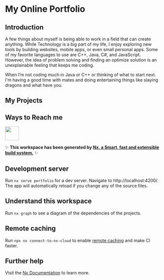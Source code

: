 # My Online Portfolio

## Introduction
A few things about myself is being able to work in a field that can create anything. While Technology is a big part of my life, I enjoy exploring new tools by building websites, mobile apps, or even small personal apps. Some of my favorite languages to use are C++, Java, C#, and JavaScript. However, the idea of problem solving and finding an optimize solution is an unexplainable feeling that keeps me coding.

When I’m not coding much in Java or C++ or thinking of what to start next. I'm having a good time with mates and doing entertaining things like slaying dragons and what have you. 


## My Projects


## Ways to Reach me


<a alt="Nx logo" href="https://nx.dev" target="_blank" rel="noreferrer"><img src="https://raw.githubusercontent.com/nrwl/nx/master/images/nx-logo.png" width="45"></a>

✨ **This workspace has been generated by [Nx, a Smart, fast and extensible build system.](https://nx.dev)** ✨

## Development server

Run `nx serve portfolio` for a dev server. Navigate to http://localhost:4200/. The app will automatically reload if you change any of the source files.

## Understand this workspace

Run `nx graph` to see a diagram of the dependencies of the projects.

## Remote caching

Run `npx nx connect-to-nx-cloud` to enable [remote caching](https://nx.app) and make CI faster.

## Further help

Visit the [Nx Documentation](https://nx.dev) to learn more.

